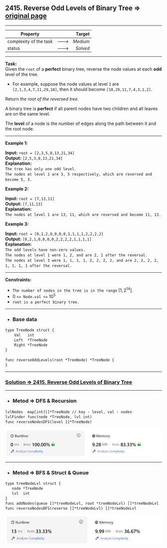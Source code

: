 ## 2415. Reverse Odd Levels of Binary Tree => [original page](https://leetcode.com/problems/reverse-odd-levels-of-binary-tree/description/ "https://leetcode.com/problems/reverse-odd-levels-of-binary-tree/description/")

---
| Property               |      |   Target |              
|------------------------|:----:|---------:|
| complexity of the task | ---> | _Medium_ |
| status                 | ---> | _Solved_ |

---
**Task:**  
Given the `root` of a **perfect** binary tree, reverse the node values at each **odd** level of the tree.

   * For example, suppose the node values at level `3` are `[2,1,3,4,7,11,29,18]`, then it should become `[18,29,11,7,4,3,1,2]`.

Return _the root of the reversed tree_.

A binary tree is **perfect** if all parent nodes have two children and all leaves are on the same level.

The **level** of a node is the number of edges along the path between it and the root node.

---
**Example 1:**

**Input:** `root = [2,3,5,8,13,21,34]`  
**Output:** `[2,5,3,8,13,21,34]`    
**Explanation:**  
`The tree has only one odd level.`  
`The nodes at level 1 are 3, 5 respectively, which are reversed and become 5, 3.`  

**Example 2:**

**Input:** `root = [7,13,11]`  
**Output:** `[7,11,13]`  
**Explanation:**  
`The nodes at level 1 are 13, 11, which are reversed and become 11, 13.`  

**Example 3:**

**Input:** `root = [0,1,2,0,0,0,0,1,1,1,1,2,2,2,2]`  
**Output:** `[0,2,1,0,0,0,0,2,2,2,2,1,1,1,1]`  
**Explanation:**  
`The odd levels have non-zero values.`  
`The nodes at level 1 were 1, 2, and are 2, 1 after the reversal.`  
`The nodes at level 3 were 1, 1, 1, 1, 2, 2, 2, 2, and are 2, 2, 2, 2, 1, 1, 1, 1 after the reversal.`  

---
**Constraints:**

   * `The number of nodes in the tree is in the range` $[1, 2^{14}]$.
   * $0$ `<= Node.val <=` $10^5$
   * `root is a perfect binary tree.`
 
---
* ### Base data

```Golang
type TreeNode struct {
	Val   int
	Left  *TreeNode
	Right *TreeNode
}

func reverseOddLevels(root *TreeNode) *TreeNode {
}
```

---
### [Solution => 2415. Reverse Odd Levels of Binary Tree](https://github.com/Ekvo/Leetcode-problems/blob/main/Leetcode-Problems-List/2415-Reverse-Odd-Levels-of-Binary-Tree/leetcodetwofouronefive.go "https://github.com/Ekvo/Leetcode-problems/blob/main/Leetcode-Problems-List/2415-Reverse-Odd-Levels-of-Binary-Tree/leetcodetwofouronefive.go")

---
* ### Metod => DFS & Recursion
```Golang
lvlNodes  map[int][]*TreeNode // key - level, val - nodes
lvlFinder func(node *TreeNode, lvl int)
func reverseNodesDFS(level []*TreeNode)
```

![submit](https://github.com/Ekvo/Leetcode-problems/blob/main/Leetcode-Problems-Submit-Screenshots/2415_Reverse_Odd_Levels_of_Binary_Tree_DFS.jpg)

---
* ### Metod => BFS & Struct & Queue 
```Golang
type treeNodeLvl struct {
   node *TreeNode
   lvl  int
}
func addNodes(queue []*treeNodeLvl, root *treeNodeLvl) []*treeNodeLvl
func reverseNodesBFS(reverse []*treeNodeLvl) []*treeNodeLvl
```

![submit](https://github.com/Ekvo/Leetcode-problems/blob/main/Leetcode-Problems-Submit-Screenshots/2415_Reverse_Odd_Levels_of_Binary_Tree_BFS.jpg)

